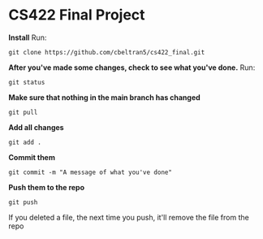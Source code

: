 # CS422 Final Project

**Install**
Run:
```
git clone https://github.com/cbeltran5/cs422_final.git
```

**After you've made some changes, check to see what you've done.**
Run:
```
git status
```

**Make sure that nothing in the main branch has changed**

```
git pull
```

**Add all changes**

```
git add .
```

**Commit them**
```
git commit -m "A message of what you've done"
```

**Push them to the repo**
```
git push
```

If you deleted a file, the next time you push, it'll remove the file from the repo
